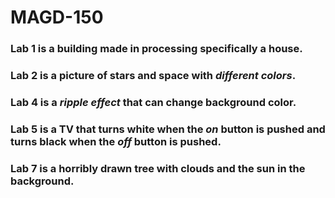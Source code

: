 # MAGD-150
### Lab 1 is a building made in processing specifically **a house**.

### Lab 2 is a picture of stars and space with _different colors_.

### Lab 4 is a _ripple effect_ that can change background color.

### Lab 5 is a **TV** that turns white when the _on_ button is pushed and turns black when the _off_ button is pushed.

### Lab 7 is a horribly drawn tree with clouds and the sun in the background.
